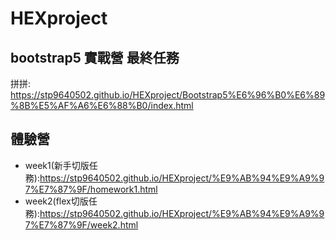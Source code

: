 # HEXproject

## bootstrap5 實戰營 最終任務
拼拼:  https://stp9640502.github.io/HEXproject/Bootstrap5%E6%96%B0%E6%89%8B%E5%AF%A6%E6%88%B0/index.html


## 體驗營
* week1(新手切版任務):https://stp9640502.github.io/HEXproject/%E9%AB%94%E9%A9%97%E7%87%9F/homework1.html
* week2(flex切版任務):https://stp9640502.github.io/HEXproject/%E9%AB%94%E9%A9%97%E7%87%9F/week2.html
